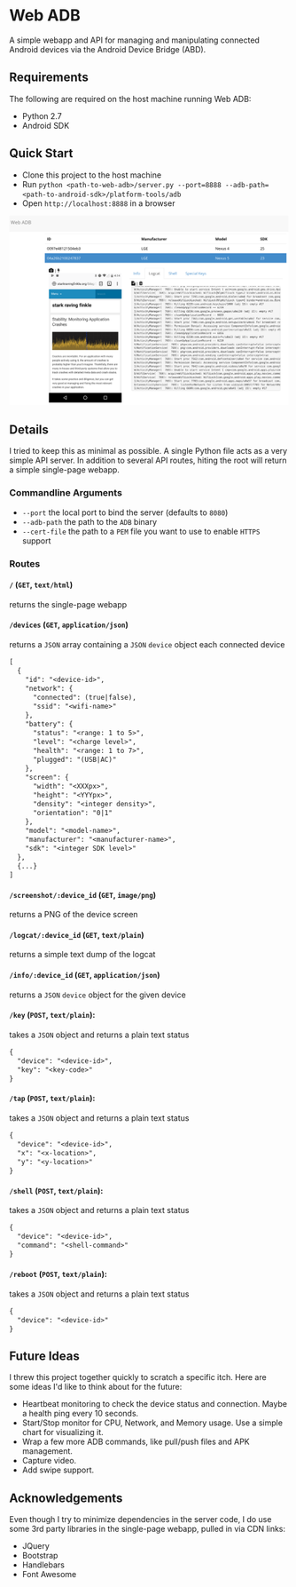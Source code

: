 Web ADB
=======
A simple webapp and API for managing and manipulating connected Android devices via the Android Device Bridge (ABD).

## Requirements
The following are required on the host machine running Web ADB:
* Python 2.7
* Android SDK

## Quick Start
* Clone this project to the host machine
* Run `python <path-to-web-adb>/server.py --port=8888 --adb-path=<path-to-android-sdk>/platform-tools/adb`
* Open `http://localhost:8888` in a browser

![screenshot](web-adb-screenshot.png)

## Details
I tried to keep this as minimal as possible. A single Python file acts as a very simple API server. In addition to several API routes, hiting the root will return a simple single-page webapp.

### Commandline Arguments
* `--port` the local port to bind the server (defaults to `8080`)
* `--adb-path` the path to the `ADB` binary
* `--cert-file` the path to a `PEM` file you want to use to enable `HTTPS` support

### Routes
#### `/` (`GET`, `text/html`)
returns the single-page webapp

#### `/devices` (`GET`, `application/json`)
returns a `JSON` array containing a `JSON` `device` object each connected device
```
[
  {
    "id": "<device-id>",
    "network": {
      "connected": (true|false),
      "ssid": "<wifi-name>"
    },
    "battery": {
      "status": "<range: 1 to 5>",
      "level": "<charge level>",
      "health": "<range: 1 to 7>",
      "plugged": "(USB|AC)"
    },
    "screen": {
      "width": "<XXXpx>",
      "height": "<YYYpx>",
      "density": "<integer density>",
      "orientation": "0|1"
    },
    "model": "<model-name>",
    "manufacturer": "<manufacturer-name>",
    "sdk": "<integer SDK level>"
  },
  {...}
]
```

#### `/screenshot/:device_id` (`GET`, `image/png`)
returns a PNG of the device screen

#### `/logcat/:device_id` (`GET`, `text/plain`)
returns a simple text dump of the logcat

#### `/info/:device_id` (`GET`, `application/json`)
returns a `JSON` `device` object for the given device

#### `/key` (`POST`, `text/plain`): 
takes a `JSON` object and returns a plain text status
```
{
  "device": "<device-id>",
  "key": "<key-code>"
}
```

#### `/tap` (`POST`, `text/plain`):
takes a `JSON` object and returns a plain text status
```
{
  "device": "<device-id>",
  "x": "<x-location>",
  "y": "<y-location>"
}
```

#### `/shell` (`POST`, `text/plain`):
takes a `JSON` object and returns a plain text status
```
{
  "device": "<device-id>",
  "command": "<shell-command>"
}
```

#### `/reboot` (`POST`, `text/plain`):
takes a `JSON` object and returns a plain text status
```
{
  "device": "<device-id>"
}
```

## Future Ideas
I threw this project together quickly to scratch a specific itch. Here are some ideas I'd like to think about for the future:
* Heartbeat monitoring to check the device status and connection. Maybe a health ping every 10 seconds.
* Start/Stop monitor for CPU, Network, and Memory usage. Use a simple chart for visualizing it.
* Wrap a few more ADB commands, like pull/push files and APK management.
* Capture video.
* Add swipe support.

## Acknowledgements
Even though I try to minimize dependencies in the server code, I do use some 3rd party libraries in the single-page webapp, pulled in via CDN links:
* JQuery
* Bootstrap
* Handlebars
* Font Awesome